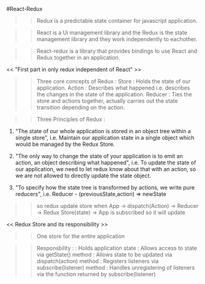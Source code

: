 #React-Redux

>> Redux is a predictable state container for javascript application.

>> React is a Ui management library and the Redux is the state management library and they work independently to eachother.

>> React-redux is a library that provides bindings to use React and Redux together in an application.

<< "First part in only redux independent of React" >>

>> Three core concepts of Redux : 
Store : Holds the state of our application.
Action : Describes what happened i.e. describes the changes in the state of the application.
Reducer : Ties the store and actions together, actually carries out the state transition depending on the action.

>> Three Principles of Redux : 
1. "The state of our whole application is stored in an object tree within a single store",
   i.e. Maintain our application state in a single object which would be managed by the Redux Store.

2. "The only way to change the state of your application is to emit an action, an object describing what happened",
   i.e. To update the state of our application, we need to let redux know about that with an action, so we are not allowed to directly update the state object.

3. "To specify how the state tree is transformed by actions, we write pure reducers",
   i.e. Reducer - (previousState,action) => newState

>> so redux update store when App -> dispatch(Action) -> Reducer -> Redux Store(state) -> App is subscribed so it will update

<< Redux Store and its responsibility >>
>> One store for the entire application

>> Responsbility : 
: Holds application state
: Allows access to state via getState() method
: Allows state to be updated via dispatch(action) method
: Registers listeners via subscribe(listener) method
: Handles unregistering of listeners via the function returned by subscribe(listener)